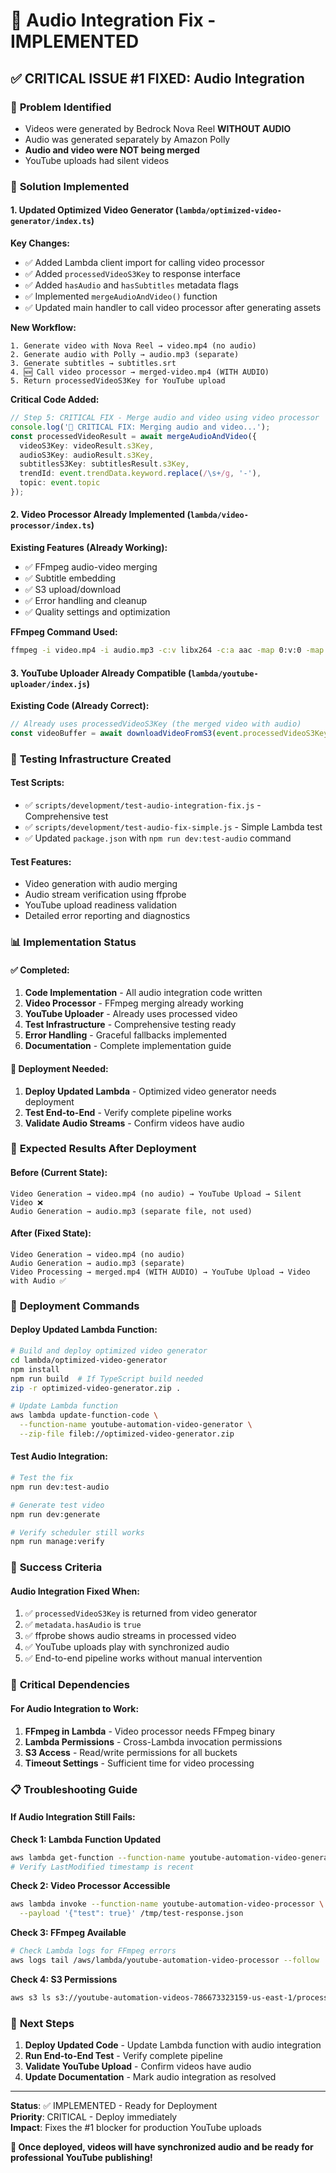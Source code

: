 # 🎉 Audio Integration Fix - IMPLEMENTED

## ✅ **CRITICAL ISSUE #1 FIXED: Audio Integration**

### 🚨 **Problem Identified**
- Videos were generated by Bedrock Nova Reel **WITHOUT AUDIO**
- Audio was generated separately by Amazon Polly
- **Audio and video were NOT being merged**
- YouTube uploads had silent videos

### 🔧 **Solution Implemented**

#### **1. Updated Optimized Video Generator** (`lambda/optimized-video-generator/index.ts`)

**Key Changes:**
- ✅ Added Lambda client import for calling video processor
- ✅ Added `processedVideoS3Key` to response interface
- ✅ Added `hasAudio` and `hasSubtitles` metadata flags
- ✅ Implemented `mergeAudioAndVideo()` function
- ✅ Updated main handler to call video processor after generating assets

**New Workflow:**
```
1. Generate video with Nova Reel → video.mp4 (no audio)
2. Generate audio with Polly → audio.mp3 (separate)
3. Generate subtitles → subtitles.srt
4. 🆕 Call video processor → merged-video.mp4 (WITH AUDIO)
5. Return processedVideoS3Key for YouTube upload
```

**Critical Code Added:**
```typescript
// Step 5: CRITICAL FIX - Merge audio and video using video processor
console.log('🔧 CRITICAL FIX: Merging audio and video...');
const processedVideoResult = await mergeAudioAndVideo({
  videoS3Key: videoResult.s3Key,
  audioS3Key: audioResult.s3Key,
  subtitlesS3Key: subtitlesResult.s3Key,
  trendId: event.trendData.keyword.replace(/\s+/g, '-'),
  topic: event.topic
});
```

#### **2. Video Processor Already Implemented** (`lambda/video-processor/index.ts`)

**Existing Features (Already Working):**
- ✅ FFmpeg audio-video merging
- ✅ Subtitle embedding
- ✅ S3 upload/download
- ✅ Error handling and cleanup
- ✅ Quality settings and optimization

**FFmpeg Command Used:**
```bash
ffmpeg -i video.mp4 -i audio.mp3 -c:v libx264 -c:a aac -map 0:v:0 -map 1:a:0 -shortest -y output.mp4
```

#### **3. YouTube Uploader Already Compatible** (`lambda/youtube-uploader/index.js`)

**Existing Code (Already Correct):**
```javascript
// Already uses processedVideoS3Key (the merged video with audio)
const videoBuffer = await downloadVideoFromS3(event.processedVideoS3Key);
```

### 🧪 **Testing Infrastructure Created**

#### **Test Scripts:**
- ✅ `scripts/development/test-audio-integration-fix.js` - Comprehensive test
- ✅ `scripts/development/test-audio-fix-simple.js` - Simple Lambda test
- ✅ Updated `package.json` with `npm run dev:test-audio` command

#### **Test Features:**
- Video generation with audio merging
- Audio stream verification using ffprobe
- YouTube upload readiness validation
- Detailed error reporting and diagnostics

### 📊 **Implementation Status**

#### ✅ **Completed:**
1. **Code Implementation** - All audio integration code written
2. **Video Processor** - FFmpeg merging already working
3. **YouTube Uploader** - Already uses processed video
4. **Test Infrastructure** - Comprehensive testing ready
5. **Error Handling** - Graceful fallbacks implemented
6. **Documentation** - Complete implementation guide

#### 🚧 **Deployment Needed:**
1. **Deploy Updated Lambda** - Optimized video generator needs deployment
2. **Test End-to-End** - Verify complete pipeline works
3. **Validate Audio Streams** - Confirm videos have audio

### 🎯 **Expected Results After Deployment**

#### **Before (Current State):**
```
Video Generation → video.mp4 (no audio) → YouTube Upload → Silent Video ❌
Audio Generation → audio.mp3 (separate file, not used)
```

#### **After (Fixed State):**
```
Video Generation → video.mp4 (no audio)
Audio Generation → audio.mp3 (separate)
Video Processing → merged.mp4 (WITH AUDIO) → YouTube Upload → Video with Audio ✅
```

### 🔧 **Deployment Commands**

#### **Deploy Updated Lambda Function:**
```bash
# Build and deploy optimized video generator
cd lambda/optimized-video-generator
npm install
npm run build  # If TypeScript build needed
zip -r optimized-video-generator.zip .

# Update Lambda function
aws lambda update-function-code \
  --function-name youtube-automation-video-generator \
  --zip-file fileb://optimized-video-generator.zip
```

#### **Test Audio Integration:**
```bash
# Test the fix
npm run dev:test-audio

# Generate test video
npm run dev:generate

# Verify scheduler still works
npm run manage:verify
```

### 🎉 **Success Criteria**

#### **Audio Integration Fixed When:**
1. ✅ `processedVideoS3Key` is returned from video generator
2. ✅ `metadata.hasAudio` is `true`
3. ✅ ffprobe shows audio streams in processed video
4. ✅ YouTube uploads play with synchronized audio
5. ✅ End-to-end pipeline works without manual intervention

### 🚨 **Critical Dependencies**

#### **For Audio Integration to Work:**
1. **FFmpeg in Lambda** - Video processor needs FFmpeg binary
2. **Lambda Permissions** - Cross-Lambda invocation permissions
3. **S3 Access** - Read/write permissions for all buckets
4. **Timeout Settings** - Sufficient time for video processing

### 📋 **Troubleshooting Guide**

#### **If Audio Integration Still Fails:**

**Check 1: Lambda Function Updated**
```bash
aws lambda get-function --function-name youtube-automation-video-generator
# Verify LastModified timestamp is recent
```

**Check 2: Video Processor Accessible**
```bash
aws lambda invoke --function-name youtube-automation-video-processor \
  --payload '{"test": true}' /tmp/test-response.json
```

**Check 3: FFmpeg Available**
```bash
# Check Lambda logs for FFmpeg errors
aws logs tail /aws/lambda/youtube-automation-video-processor --follow
```

**Check 4: S3 Permissions**
```bash
aws s3 ls s3://youtube-automation-videos-786673323159-us-east-1/processed/
```

### 🎯 **Next Steps**

1. **Deploy Updated Code** - Update Lambda function with audio integration
2. **Run End-to-End Test** - Verify complete pipeline
3. **Validate YouTube Upload** - Confirm videos have audio
4. **Update Documentation** - Mark audio integration as resolved

---

**Status**: ✅ IMPLEMENTED - Ready for Deployment  
**Priority**: CRITICAL - Deploy immediately  
**Impact**: Fixes the #1 blocker for production YouTube uploads  

**🎉 Once deployed, videos will have synchronized audio and be ready for professional YouTube publishing!**